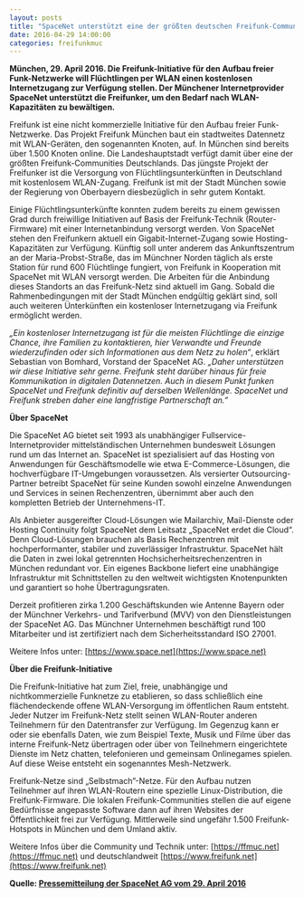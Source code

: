 ```yaml
---
layout: posts
title: "SpaceNet unterstützt eine der größten deutschen Freifunk-Communities"
date: 2016-04-29 14:00:00
categories: freifunkmuc
---
```


**München, 29. April 2016. Die Freifunk-Initiative für den Aufbau freier Funk-Netzwerke will Flüchtlingen per WLAN einen kostenlosen Internetzugang zur Verfügung stellen. Der Münchener Internetprovider SpaceNet unterstützt die Freifunker, um den Bedarf nach WLAN-Kapazitäten zu bewältigen.**

Freifunk ist eine nicht kommerzielle Initiative für den Aufbau freier Funk-Netzwerke. Das Projekt Freifunk München baut ein stadtweites Datennetz mit WLAN-Geräten, den sogenannten Knoten, auf. In München sind bereits über 1.500 Knoten online. Die Landeshauptstadt verfügt damit über eine der größten Freifunk-Communities Deutschlands. Das jüngste Projekt der Freifunker ist die Versorgung von Flüchtlingsunterkünften in Deutschland mit kostenlosem WLAN-Zugang. Freifunk ist mit der Stadt München sowie der Regierung von Oberbayern diesbezüglich in sehr gutem Kontakt.

Einige Flüchtlingsunterkünfte konnten zudem bereits zu einem gewissen Grad durch freiwillige Initiativen auf Basis der Freifunk-Technik (Router-Firmware) mit einer Internetanbindung versorgt werden. Von SpaceNet stehen den Freifunkern aktuell ein Gigabit-Internet-Zugang sowie Hosting-Kapazitäten zur Verfügung. Künftig soll unter anderem das Ankunftszentrum an der Maria-Probst-Straße, das im Münchner Norden täglich als erste Station für rund 600 Flüchtlinge fungiert, von Freifunk in Kooperation mit SpaceNet mit WLAN versorgt werden. Die Arbeiten für die Anbindung dieses Standorts an das Freifunk-Netz sind aktuell im Gang. Sobald die Rahmenbedingungen mit der Stadt München endgültig geklärt sind, soll auch weiteren Ünterkünften ein kostenloser Internetzugang via Freifunk ermöglicht werden.

_„Ein kostenloser Internetzugang ist für die meisten Flüchtlinge die einzige Chance, ihre Familien zu kontaktieren, hier Verwandte und Freunde wiederzufinden oder sich Informationen aus dem Netz zu holen“_, erklärt Sebastian von Bomhard, Vorstand der SpaceNet AG. _„Daher unterstützen wir diese Initiative sehr gerne. Freifunk steht darüber hinaus für freie Kommunikation in digitalen Datennetzen. Auch in diesem Punkt funken SpaceNet und Freifunk definitiv auf derselben Wellenlänge. SpaceNet und Freifunk streben daher eine langfristige Partnerschaft an.”_

**Über SpaceNet**

Die SpaceNet AG bietet seit 1993 als unabhängiger Fullservice-Internetprovider mittelständischen Unternehmen bundesweit Lösungen rund um das Internet an. SpaceNet ist spezialisiert auf das Hosting von Anwendungen für Geschäftsmodelle wie etwa E-Commerce-Lösungen, die hochverfügbare IT-Umgebungen voraussetzen. Als versierter Outsourcing-Partner betreibt SpaceNet für seine Kunden sowohl einzelne Anwendungen und Services in seinen Rechenzentren, übernimmt aber auch den kompletten Betrieb der Unternehmens-IT.

Als Anbieter ausgereifter Cloud-Lösungen wie Mailarchiv, Mail-Dienste oder Hosting Continuity folgt SpaceNet dem Leitsatz „SpaceNet erdet die Cloud“. Denn Cloud-Lösungen brauchen als Basis Rechenzentren mit hochperformanter, stabiler und zuverlässiger Infrastruktur. SpaceNet hält die Daten in zwei lokal getrennten Hochsicherheitsrechenzentren in München redundant vor. Ein eigenes Backbone liefert eine unabhängige Infrastruktur mit Schnittstellen zu den weltweit wichtigsten Knotenpunkten und garantiert so hohe Übertragungsraten.

Derzeit profitieren zirka 1.200 Geschäftskunden wie Antenne Bayern oder der Münchner Verkehrs- und Tarifverbund (MVV) von den Dienstleistungen der SpaceNet AG. Das Münchner Unternehmen beschäftigt rund 100 Mitarbeiter und ist zertifiziert nach dem Sicherheitsstandard ISO 27001.

Weitere Infos unter: [https://www.space.net](https://www.space.net)

**Über die Freifunk-Initiative**

Die Freifunk-Initiative hat zum Ziel, freie, unabhängige und nichtkommerzielle Funknetze zu etablieren, so dass schließlich eine flächendeckende offene WLAN-Versorgung im öffentlichen Raum entsteht. Jeder Nutzer im Freifunk-Netz stellt seinen WLAN-Router anderen Teilnehmern für den Datentransfer zur Verfügung. Im Gegenzug kann er oder sie ebenfalls Daten, wie zum Beispiel Texte, Musik und Filme über das interne Freifunk-Netz übertragen oder über von Teilnehmern eingerichtete Dienste im Netz chatten, telefonieren und gemeinsam Onlinegames spielen. Auf diese Weise entsteht ein sogenanntes Mesh-Netzwerk.

Freifunk-Netze sind „Selbstmach”-Netze. Für den Aufbau nutzen Teilnehmer auf ihren WLAN-Routern eine spezielle Linux-Distribution, die Freifunk-Firmware. Die lokalen Freifunk-Communities stellen die auf eigene Bedürfnisse angepasste Software dann auf ihren Websites der Öffentlichkeit frei zur Verfügung. Mittlerweile sind ungefähr 1.500 Freifunk-Hotspots in München und dem Umland aktiv.

Weitere Infos über die Community und Technik unter: [https://ffmuc.net](https://ffmuc.net) und deutschlandweit [https://www.freifunk.net](https://www.freifunk.net)

**Quelle: [Pressemitteilung der SpaceNet AG vom 29. April 2016](https://www.space.net/it-expertenwissen/aktuelles/unternehmen/detail-unternehmensnews/titel/spacenet-unterstuetzt-eine-der-groessten-deutschen-freifunk-communities/News/detail/index.html?actbackPid=1247&cHash=1dcaab9cec56b4b76ee0d95002793cb3)**
